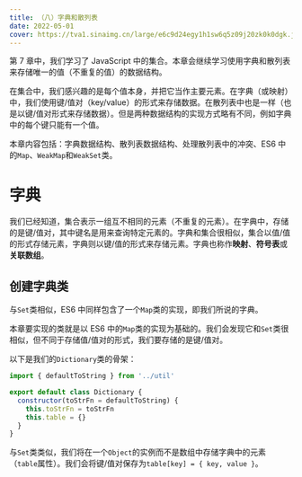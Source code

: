 ```yaml
---
title: （八）字典和散列表
date: 2022-05-01
cover: https://tva1.sinaimg.cn/large/e6c9d24egy1h1sw6q5z09j20zk0k0dgk.jpg
---
```


第 7 章中，我们学习了 JavaScript 中的集合。本章会继续学习使用字典和散列表来存储唯一的值（不重复的值）的数据结构。

在集合中，我们感兴趣的是每个值本身，并把它当作主要元素。在字典（或映射）中，我们使用键/值对（key/value）的形式来存储数据。在散列表中也是一样（也是以键/值对形式来存储数据）。但是两种数据结构的实现方式略有不同，例如字典中的每个键只能有一个值。

本章内容包括：字典数据结构、散列表数据结构、处理散列表中的冲突、ES6 中的`Map`、`WeakMap`和`WeakSet`类。

# 字典

我们已经知道，集合表示一组互不相同的元素（不重复的元素）。在字典中，存储的是键/值对，其中键名是用来查询特定元素的。字典和集合很相似，集合以值/值的形式存储元素，字典则以键/值的形式来存储元素。字典也称作**映射**、**符号表**或**关联数组**。

## 创建字典类

与`Set`类相似，ES6 中同样包含了一个`Map`类的实现，即我们所说的字典。

本章要实现的类就是以 ES6 中的`Map`类的实现为基础的。我们会发现它和`Set`类很相似，但不同于存储值/值对的形式，我们要存储的是键/值对。

以下是我们的`Dictionary`类的骨架：

```jsx
import { defaultToString } from '../util'

export default class Dictionary {
  constructor(toStrFn = defaultToString) {
    this.toStrFn = toStrFn
    this.table = {}
  }
}
```

与`Set`类类似，我们将在一个`Object`的实例而不是数组中存储字典中的元素（`table`属性）。我们会将键/值对保存为`table[key] = { key, value }`。
